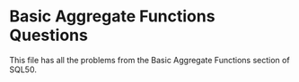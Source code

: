# Basic Aggregate Functions Questions

This file has all the problems from the Basic Aggregate Functions section of SQL50.

